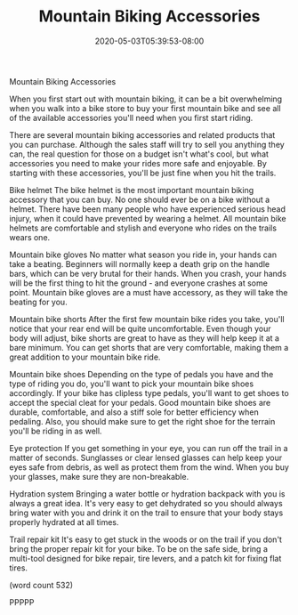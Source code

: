 ﻿---
title: "Mountain Biking Accessories"
date: 2020-05-03T05:39:53-08:00
description: "Mountain Biking Tips for Web Success"
featured_image: "/images/Mountain Biking.jpg"
tags: ["Mountain Biking"]
---

Mountain Biking Accessories

When you first start out with mountain biking, it
can be a bit overwhelming when you walk into a bike
store to buy your first mountain bike and see all
of the available accessories you'll need when you
first start riding.

There are several mountain biking accessories and 
related products that you can purchase.  Although 
the sales staff will try to sell you anything they
can, the real question for those on a budget isn't 
what's cool, but what accessories you need to make 
your rides more safe and enjoyable.  By starting 
with these accessories, you'll be just fine when you
hit the trails.

Bike helmet
The bike helmet is the most important mountain biking
accessory that you can buy.  No one should ever be 
on a bike without a helmet.  There have been many 
people who have experienced serious head injury, when
it could have prevented by wearing a helmet. All
mountain bike helmets are comfortable and stylish and
everyone who rides on the trails wears one.

Mountain bike gloves
No matter what season you ride in, your hands can 
take a beating.  Beginners will normally keep a death
grip on the handle bars, which can be very brutal for
their hands.  When you crash, your hands will be the 
first thing to hit the ground - and everyone crashes 
at some point.  Mountain bike gloves are a must have
accessory, as they will take the beating for you.  

Mountain bike shorts
After the first few mountain bike rides you take, you'll
notice that your rear end will be quite uncomfortable.
Even though your body will adjust, bike shorts are 
great to have as they will help keep it at a bare
minimum.  You can get shorts that are very comfortable,
making them a great addition to your mountain bike
ride.

Mountain bike shoes
Depending on the type of pedals you have and the type 
of riding you do, you'll want to pick your mountain bike
shoes accordingly.  If your bike has clipless type 
pedals, you'll want to get shoes to accept the special
cleat for your pedals.  Good mountain bike shoes are 
durable, comfortable, and also a stiff sole for better
efficiency when pedaling.  Also, you should make sure
to get the right shoe for the terrain you'll be riding
in as well.

Eye protection
If you get something in your eye, you can run off the 
trail in a matter of seconds.  Sunglasses or clear lensed
glasses can help keep your eyes safe from debris, as well
as protect them from the wind.  When you buy your glasses, 
make sure they are non-breakable.

Hydration system
Bringing a water bottle or hydration backpack with you is
always a great idea.  It's very easy to get dehydrated so
you should always bring water with you and drink it on
the trail to ensure that your body stays properly hydrated
at all times.

Trail repair kit
It's easy to get stuck in the woods or on the trail if you 
don't bring the proper repair kit for your bike.  To be 
on the safe side, bring a multi-tool designed for bike
repair, tire levers, and a patch kit for fixing flat 
tires.  

(word count 532)

PPPPP
